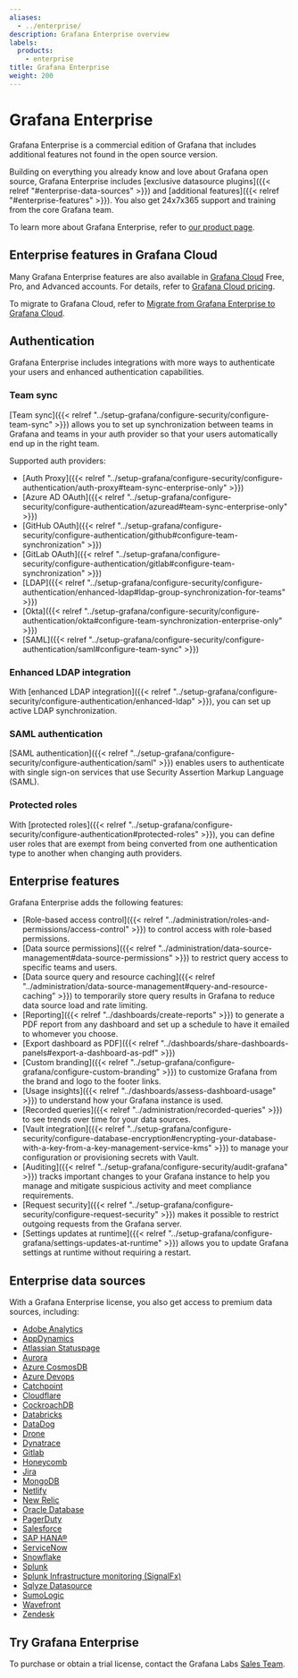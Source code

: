 ```yaml
---
aliases:
  - ../enterprise/
description: Grafana Enterprise overview
labels:
  products:
    - enterprise
title: Grafana Enterprise
weight: 200
---
```


# Grafana Enterprise

Grafana Enterprise is a commercial edition of Grafana that includes additional features not found in the open source version.

Building on everything you already know and love about Grafana open source, Grafana Enterprise includes [exclusive datasource plugins]({{< relref "#enterprise-data-sources" >}}) and [additional features]({{< relref "#enterprise-features" >}}). You also get 24x7x365 support and training from the core Grafana team.

To learn more about Grafana Enterprise, refer to [our product page](/enterprise).

## Enterprise features in Grafana Cloud

Many Grafana Enterprise features are also available in [Grafana Cloud](/docs/grafana-cloud) Free, Pro, and Advanced accounts. For details, refer to [Grafana Cloud pricing](/pricing/#featuresTable).

To migrate to Grafana Cloud, refer to [Migrate from Grafana Enterprise to Grafana Cloud](/docs/grafana-cloud/account-management/e2c-guide/).

## Authentication

Grafana Enterprise includes integrations with more ways to authenticate your users and enhanced authentication capabilities.

### Team sync

[Team sync]({{< relref "../setup-grafana/configure-security/configure-team-sync" >}}) allows you to set up synchronization between teams in Grafana and teams in your auth provider so that your users automatically end up in the right team.

Supported auth providers:

- [Auth Proxy]({{< relref "../setup-grafana/configure-security/configure-authentication/auth-proxy#team-sync-enterprise-only" >}})
- [Azure AD OAuth]({{< relref "../setup-grafana/configure-security/configure-authentication/azuread#team-sync-enterprise-only" >}})
- [GitHub OAuth]({{< relref "../setup-grafana/configure-security/configure-authentication/github#configure-team-synchronization" >}})
- [GitLab OAuth]({{< relref "../setup-grafana/configure-security/configure-authentication/gitlab#configure-team-synchronization" >}})
- [LDAP]({{< relref "../setup-grafana/configure-security/configure-authentication/enhanced-ldap#ldap-group-synchronization-for-teams" >}})
- [Okta]({{< relref "../setup-grafana/configure-security/configure-authentication/okta#configure-team-synchronization-enterprise-only" >}})
- [SAML]({{< relref "../setup-grafana/configure-security/configure-authentication/saml#configure-team-sync" >}})

### Enhanced LDAP integration

With [enhanced LDAP integration]({{< relref "../setup-grafana/configure-security/configure-authentication/enhanced-ldap" >}}), you can set up active LDAP synchronization.

### SAML authentication

[SAML authentication]({{< relref "../setup-grafana/configure-security/configure-authentication/saml" >}}) enables users to authenticate with single sign-on services that use Security Assertion Markup Language (SAML).

### Protected roles

With [protected roles]({{< relref "../setup-grafana/configure-security/configure-authentication#protected-roles" >}}), you can define user roles that are exempt from being converted from one authentication type to another when changing auth providers.

## Enterprise features

Grafana Enterprise adds the following features:

- [Role-based access control]({{< relref "../administration/roles-and-permissions/access-control" >}}) to control access with role-based permissions.
- [Data source permissions]({{< relref "../administration/data-source-management#data-source-permissions" >}}) to restrict query access to specific teams and users.
- [Data source query and resource caching]({{< relref "../administration/data-source-management#query-and-resource-caching" >}}) to temporarily store query results in Grafana to reduce data source load and rate limiting.
- [Reporting]({{< relref "../dashboards/create-reports" >}}) to generate a PDF report from any dashboard and set up a schedule to have it emailed to whomever you choose.
- [Export dashboard as PDF]({{< relref "../dashboards/share-dashboards-panels#export-a-dashboard-as-pdf" >}})
- [Custom branding]({{< relref "../setup-grafana/configure-grafana/configure-custom-branding" >}}) to customize Grafana from the brand and logo to the footer links.
- [Usage insights]({{< relref "../dashboards/assess-dashboard-usage" >}}) to understand how your Grafana instance is used.
- [Recorded queries]({{< relref "../administration/recorded-queries" >}}) to see trends over time for your data sources.
- [Vault integration]({{< relref "../setup-grafana/configure-security/configure-database-encryption#encrypting-your-database-with-a-key-from-a-key-management-service-kms" >}}) to manage your configuration or provisioning secrets with Vault.
- [Auditing]({{< relref "../setup-grafana/configure-security/audit-grafana" >}}) tracks important changes to your Grafana instance to help you manage and mitigate suspicious activity and meet compliance requirements.
- [Request security]({{< relref "../setup-grafana/configure-security/configure-request-security" >}}) makes it possible to restrict outgoing requests from the Grafana server.
- [Settings updates at runtime]({{< relref "../setup-grafana/configure-grafana/settings-updates-at-runtime" >}}) allows you to update Grafana settings at runtime without requiring a restart.

## Enterprise data sources

With a Grafana Enterprise license, you also get access to premium data sources, including:

- [Adobe Analytics](/grafana/plugins/grafana-adobeanalytics-datasource)
- [AppDynamics](/grafana/plugins/dlopes7-appdynamics-datasource)
- [Atlassian Statuspage](/grafana/plugins/grafana-atlassianstatuspage-datasource)
- [Aurora](/grafana/plugins/grafana-aurora-datasource)
- [Azure CosmosDB](/grafana/plugins/grafana-azurecosmosdb-datasource)
- [Azure Devops](/grafana/plugins/grafana-azuredevops-datasource)
- [Catchpoint](/grafana/plugins/grafana-catchpoint-datasource)
- [Cloudflare](/grafana/plugins/grafana-cloudflare-datasource)
- [CockroachDB](/grafana/plugins/grafana-cockroachdb-datasource)
- [Databricks](/grafana/plugins/grafana-databricks-datasource)
- [DataDog](/grafana/plugins/grafana-datadog-datasource)
- [Drone](/grafana/plugins/grafana-drone-datasource)
- [Dynatrace](/grafana/plugins/grafana-dynatrace-datasource)
- [Gitlab](/grafana/plugins/grafana-gitlab-datasource)
- [Honeycomb](/grafana/plugins/grafana-honeycomb-datasource)
- [Jira](/grafana/plugins/grafana-jira-datasource)
- [MongoDB](/grafana/plugins/grafana-mongodb-datasource)
- [Netlify](/grafana/plugins/grafana-netlify-datasource)
- [New Relic](/grafana/plugins/grafana-newrelic-datasource)
- [Oracle Database](/grafana/plugins/grafana-oracle-datasource)
- [PagerDuty](/grafana/plugins/grafana-pagerduty-datasource)
- [Salesforce](/grafana/plugins/grafana-salesforce-datasource)
- [SAP HANA®](/grafana/plugins/grafana-saphana-datasource)
- [ServiceNow](/grafana/plugins/grafana-servicenow-datasource)
- [Snowflake](/grafana/plugins/grafana-snowflake-datasource)
- [Splunk](/grafana/plugins/grafana-splunk-datasource)
- [Splunk Infrastructure monitoring (SignalFx)](/grafana/plugins/grafana-splunk-monitoring-datasource)
- [Sqlyze Datasource](/grafana/plugins/grafana-odbc-datasource)
- [SumoLogic](/grafana/plugins/grafana-sumologic-datasource)
- [Wavefront](/grafana/plugins/grafana-wavefront-datasource)
- [Zendesk](/grafana/plugins/grafana-zendesk-datasource)

## Try Grafana Enterprise

To purchase or obtain a trial license, contact the Grafana Labs [Sales Team](/contact?about=support&topic=Grafana%20Enterprise).
